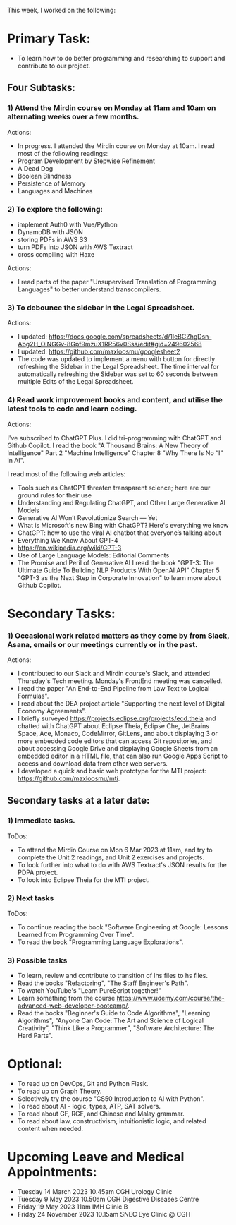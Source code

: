 This week, I worked on the following:

# Primary Task:
- To learn how to do better programming and researching to support and contribute to our project.

## Four Subtasks:

### 1) Attend the Mirdin course on Monday at 11am and 10am on alternating weeks over a few months.
Actions:
- In progress.
I attended the Mirdin course on Monday at 10am.
I read most of the following readings:
- Program Development by Stepwise Refinement
- A Dead Dog
- Boolean Blindness
- Persistence of Memory
- Languages and Machines

### 2) To explore the following:
- implement Auth0 with Vue/Python
- DynamoDB with JSON
- storing PDFs in AWS S3
- turn PDFs into JSON with AWS Textract
- cross compiling with Haxe

Actions:
- I read parts of the paper "Unsupervised Translation of Programming Languages" to better understand transcompilers.

### 3) To debounce the sidebar in the Legal Spreadsheet.
Actions:
- I updated:
https://docs.google.com/spreadsheets/d/1leBCZhgDsn-Abg2H_OINGGv-8Gpf9mzuX1RR56v0Sss/edit#gid=249602568
- I updated:
https://github.com/maxloosmu/googlesheet2
- The code was updated to implement a menu with button for directly refreshing the Sidebar in the Legal Spreadsheet.  The time interval for automatically refreshing the Sidebar was set to 60 seconds between multiple Edits of the Legal Spreadsheet.

### 4) Read work improvement books and content, and utilise the latest tools to code and learn coding.
Actions:

I've subscribed to ChatGPT Plus.
I did tri-programming with ChatGPT and Github Copilot.
I read the book "A Thousand Brains: A New Theory of Intelligence" Part 2 "Machine Intelligence" Chapter 8 "Why There Is No “I” in AI".

I read most of the following web articles:
- Tools such as ChatGPT threaten transparent science; here are our ground rules for their use
- Understanding and Regulating ChatGPT, and Other Large Generative AI Models
- Generative AI Won’t Revolutionize Search — Yet
- What is Microsoft's new Bing with ChatGPT? Here's everything we know
- ChatGPT: how to use the viral AI chatbot that everyone’s talking about
- Everything We Know About GPT-4
- https://en.wikipedia.org/wiki/GPT-3
- Use of Large Language Models: Editorial Comments
- The Promise and Peril of Generative AI
I read the book "GPT-3: The Ultimate Guide To Building NLP Products With OpenAI API" Chapter 5 "GPT-3 as the Next Step in Corporate Innovation" to learn more about Github Copilot.

# Secondary Tasks:
### 1) Occasional work related matters as they come by from Slack, Asana, emails or our meetings currently or in the past.
Actions:
- I contributed to our Slack and Mirdin course's Slack, and attended Thursday's Tech meeting.  Monday's FrontEnd meeting was cancelled.
- I read the paper "An End-to-End Pipeline from Law Text to Logical Formulas".
- I read about the DEA project article "Supporting the next level of Digital Economy Agreements".
- I briefly surveyed https://projects.eclipse.org/projects/ecd.theia and chatted with ChatGPT about Eclipse Theia, Eclipse Che, JetBrains Space, Ace, Monaco, CodeMirror, GitLens, and about displaying 3 or more embedded code editors that can access Git repositories, and about accessing Google Drive and displaying Google Sheets from an embedded editor in a HTML file, that can also run Google Apps Script to access and download data from other web servers.
- I developed a quick and basic web prototype for the MTI project:
https://github.com/maxloosmu/mti.

## Secondary tasks at a later date:

### 1) Immediate tasks.
ToDos:
- To attend the Mirdin Course on Mon 6 Mar 2023 at 11am, and try to complete the Unit 2 readings, and Unit 2 exercises and projects.
- To look further into what to do with AWS Textract's JSON results for the PDPA project.
- To look into Eclipse Theia for the MTI project.

### 2) Next tasks
ToDos:
- To continue reading the book "Software Engineering at Google: Lessons Learned from Programming Over Time".
- To read the book "Programming Language Explorations".

### 3) Possible tasks
- To learn, review and contribute to transition of lhs files to hs files.
- Read the books "Refactoring", "The Staff Engineer's Path".
- To watch YouTube's "Learn PureScript together!"
- Learn something from the course https://www.udemy.com/course/the-advanced-web-developer-bootcamp/.
- Read the books "Beginner's Guide to Code Algorithms", "Learning Algorithms", "Anyone Can Code: The Art and Science of Logical Creativity", "Think Like a Programmer", "Software Architecture: The Hard Parts".

# Optional:
- To read up on DevOps, Git and Python Flask.
- To read up on Graph Theory.
- Selectively try the course "CS50 Introduction to AI with Python".
- To read about AI - logic, types, ATP, SAT solvers.
- To read about GF, RGF, and Chinese and Malay grammar.
- To read about law, constructivism, intuitionistic logic, and related content when needed.

# Upcoming Leave and Medical Appointments:
- Tuesday 14 March 2023 10.45am CGH Urology Clinic
- Tuesday 9 May 2023 10.50am CGH Digestive Diseases Centre
- Friday 19 May 2023 11am IMH Clinic B
- Friday 24 November 2023 10.15am SNEC Eye Clinic @ CGH


